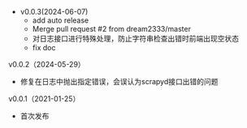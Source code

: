 - v0.0.3(2024-06-07)
    - add auto release
    - Merge pull request #2 from dream2333/master
    - 对日志接口进行特殊处理，防止字符串检查出错时前端出现空状态
    - fix doc

v0.0.2（2024-05-29）
- 修复在日志中抛出指定错误，会误认为scrapyd接口出错的问题

v0.0.1（2021-01-25）
- 首次发布
